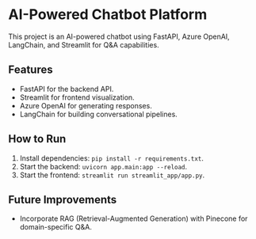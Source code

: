 # AI-Powered Chatbot Platform

This project is an AI-powered chatbot using FastAPI, Azure OpenAI, LangChain, and Streamlit for Q&A capabilities.

## Features

- FastAPI for the backend API.
- Streamlit for frontend visualization.
- Azure OpenAI for generating responses.
- LangChain for building conversational pipelines.

## How to Run

1. Install dependencies: `pip install -r requirements.txt`.
2. Start the backend: `uvicorn app.main:app --reload`.
3. Start the frontend: `streamlit run streamlit_app/app.py`.

## Future Improvements

- Incorporate RAG (Retrieval-Augmented Generation) with Pinecone for domain-specific Q&A.
